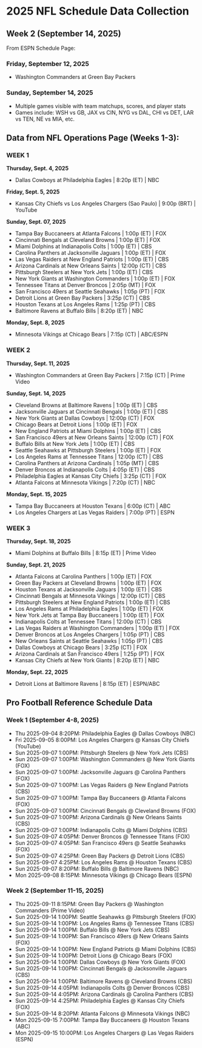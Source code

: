 # 2025 NFL Schedule Data Collection

## Week 2 (September 14, 2025)
From ESPN Schedule Page:

### Friday, September 12, 2025
- Washington Commanders at Green Bay Packers

### Sunday, September 14, 2025
- Multiple games visible with team matchups, scores, and player stats
- Games include: WSH vs GB, JAX vs CIN, NYG vs DAL, CHI vs DET, LAR vs TEN, NE vs MIA, etc.

## Data from NFL Operations Page (Weeks 1-3):

### WEEK 1
**Thursday, Sept. 4, 2025**
- Dallas Cowboys at Philadelphia Eagles | 8:20p (ET) | NBC

**Friday, Sept. 5, 2025**
- Kansas City Chiefs vs Los Angeles Chargers (Sao Paulo) | 9:00p (BRT) | YouTube

**Sunday, Sept. 07, 2025**
- Tampa Bay Buccaneers at Atlanta Falcons | 1:00p (ET) | FOX
- Cincinnati Bengals at Cleveland Browns | 1:00p (ET) | FOX
- Miami Dolphins at Indianapolis Colts | 1:00p (ET) | CBS
- Carolina Panthers at Jacksonville Jaguars | 1:00p (ET) | FOX
- Las Vegas Raiders at New England Patriots | 1:00p (ET) | CBS
- Arizona Cardinals at New Orleans Saints | 12:00p (CT) | CBS
- Pittsburgh Steelers at New York Jets | 1:00p (ET) | CBS
- New York Giants at Washington Commanders | 1:00p (ET) | FOX
- Tennessee Titans at Denver Broncos | 2:05p (MT) | FOX
- San Francisco 49ers at Seattle Seahawks | 1:05p (PT) | FOX
- Detroit Lions at Green Bay Packers | 3:25p (CT) | CBS
- Houston Texans at Los Angeles Rams | 1:25p (PT) | CBS
- Baltimore Ravens at Buffalo Bills | 8:20p (ET) | NBC

**Monday, Sept. 8, 2025**
- Minnesota Vikings at Chicago Bears | 7:15p (CT) | ABC/ESPN

### WEEK 2
**Thursday, Sept. 11, 2025**
- Washington Commanders at Green Bay Packers | 7:15p (CT) | Prime Video

**Sunday, Sept. 14, 2025**
- Cleveland Browns at Baltimore Ravens | 1:00p (ET) | CBS
- Jacksonville Jaguars at Cincinnati Bengals | 1:00p (ET) | CBS
- New York Giants at Dallas Cowboys | 12:00p (CT) | FOX
- Chicago Bears at Detroit Lions | 1:00p (ET) | FOX
- New England Patriots at Miami Dolphins | 1:00p (ET) | CBS
- San Francisco 49ers at New Orleans Saints | 12:00p (CT) | FOX
- Buffalo Bills at New York Jets | 1:00p (ET) | CBS
- Seattle Seahawks at Pittsburgh Steelers | 1:00p (ET) | FOX
- Los Angeles Rams at Tennessee Titans | 12:00p (CT) | CBS
- Carolina Panthers at Arizona Cardinals | 1:05p (MT) | CBS
- Denver Broncos at Indianapolis Colts | 4:05p (ET) | CBS
- Philadelphia Eagles at Kansas City Chiefs | 3:25p (CT) | FOX
- Atlanta Falcons at Minnesota Vikings | 7:20p (CT) | NBC

**Monday, Sept. 15, 2025**
- Tampa Bay Buccaneers at Houston Texans | 6:00p (CT) | ABC
- Los Angeles Chargers at Las Vegas Raiders | 7:00p (PT) | ESPN

### WEEK 3
**Thursday, Sept. 18, 2025**
- Miami Dolphins at Buffalo Bills | 8:15p (ET) | Prime Video

**Sunday, Sept. 21, 2025**
- Atlanta Falcons at Carolina Panthers | 1:00p (ET) | FOX
- Green Bay Packers at Cleveland Browns | 1:00p (ET) | FOX
- Houston Texans at Jacksonville Jaguars | 1:00p (ET) | CBS
- Cincinnati Bengals at Minnesota Vikings | 12:00p (CT) | CBS
- Pittsburgh Steelers at New England Patriots | 1:00p (ET) | CBS
- Los Angeles Rams at Philadelphia Eagles | 1:00p (ET) | FOX
- New York Jets at Tampa Bay Buccaneers | 1:00p (ET) | FOX
- Indianapolis Colts at Tennessee Titans | 12:00p (CT) | CBS
- Las Vegas Raiders at Washington Commanders | 1:00p (ET) | FOX
- Denver Broncos at Los Angeles Chargers | 1:05p (PT) | CBS
- New Orleans Saints at Seattle Seahawks | 1:05p (PT) | CBS
- Dallas Cowboys at Chicago Bears | 3:25p (CT) | FOX
- Arizona Cardinals at San Francisco 49ers | 1:25p (PT) | FOX
- Kansas City Chiefs at New York Giants | 8:20p (ET) | NBC

**Monday, Sept. 22, 2025**
- Detroit Lions at Baltimore Ravens | 8:15p (ET) | ESPN/ABC



## Pro Football Reference Schedule Data

### Week 1 (September 4-8, 2025)
- Thu 2025-09-04 8:20PM: Philadelphia Eagles @ Dallas Cowboys (NBC)
- Fri 2025-09-05 8:00PM: Los Angeles Chargers @ Kansas City Chiefs (YouTube)
- Sun 2025-09-07 1:00PM: Pittsburgh Steelers @ New York Jets (CBS)
- Sun 2025-09-07 1:00PM: Washington Commanders @ New York Giants (FOX)
- Sun 2025-09-07 1:00PM: Jacksonville Jaguars @ Carolina Panthers (FOX)
- Sun 2025-09-07 1:00PM: Las Vegas Raiders @ New England Patriots (CBS)
- Sun 2025-09-07 1:00PM: Tampa Bay Buccaneers @ Atlanta Falcons (FOX)
- Sun 2025-09-07 1:00PM: Cincinnati Bengals @ Cleveland Browns (FOX)
- Sun 2025-09-07 1:00PM: Arizona Cardinals @ New Orleans Saints (CBS)
- Sun 2025-09-07 1:00PM: Indianapolis Colts @ Miami Dolphins (CBS)
- Sun 2025-09-07 4:05PM: Denver Broncos @ Tennessee Titans (FOX)
- Sun 2025-09-07 4:05PM: San Francisco 49ers @ Seattle Seahawks (FOX)
- Sun 2025-09-07 4:25PM: Green Bay Packers @ Detroit Lions (CBS)
- Sun 2025-09-07 4:25PM: Los Angeles Rams @ Houston Texans (CBS)
- Sun 2025-09-07 8:20PM: Buffalo Bills @ Baltimore Ravens (NBC)
- Mon 2025-09-08 8:15PM: Minnesota Vikings @ Chicago Bears (ESPN)

### Week 2 (September 11-15, 2025)
- Thu 2025-09-11 8:15PM: Green Bay Packers @ Washington Commanders (Prime Video)
- Sun 2025-09-14 1:00PM: Seattle Seahawks @ Pittsburgh Steelers (FOX)
- Sun 2025-09-14 1:00PM: Los Angeles Rams @ Tennessee Titans (CBS)
- Sun 2025-09-14 1:00PM: Buffalo Bills @ New York Jets (CBS)
- Sun 2025-09-14 1:00PM: San Francisco 49ers @ New Orleans Saints (FOX)
- Sun 2025-09-14 1:00PM: New England Patriots @ Miami Dolphins (CBS)
- Sun 2025-09-14 1:00PM: Detroit Lions @ Chicago Bears (FOX)
- Sun 2025-09-14 1:00PM: Dallas Cowboys @ New York Giants (FOX)
- Sun 2025-09-14 1:00PM: Cincinnati Bengals @ Jacksonville Jaguars (CBS)
- Sun 2025-09-14 1:00PM: Baltimore Ravens @ Cleveland Browns (CBS)
- Sun 2025-09-14 4:05PM: Indianapolis Colts @ Denver Broncos (CBS)
- Sun 2025-09-14 4:05PM: Arizona Cardinals @ Carolina Panthers (CBS)
- Sun 2025-09-14 4:25PM: Philadelphia Eagles @ Kansas City Chiefs (FOX)
- Sun 2025-09-14 8:20PM: Atlanta Falcons @ Minnesota Vikings (NBC)
- Mon 2025-09-15 7:00PM: Tampa Bay Buccaneers @ Houston Texans (ABC)
- Mon 2025-09-15 10:00PM: Los Angeles Chargers @ Las Vegas Raiders (ESPN)

